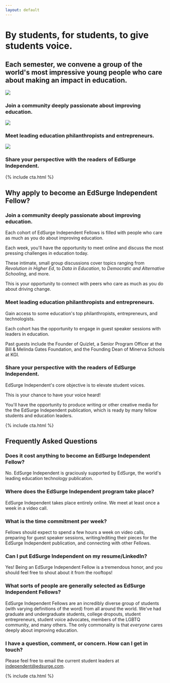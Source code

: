 ```yaml
---
layout: default
---
```


# By students, for students, to give students voice.

## Each semester, we convene a group of the world's most impressive young people who care about making an impact in education.

<div id="index-section-icons">
  <div class="index-section-icon-holder">
    <div class="index-section-icon-background">
      <img src="{{ site.baseurl }}/images/community-icon.svg" />
    </div>
    <div class="index-section-icons-text-container">
      <h3>Join a community deeply passionate about improving education.</h3>
    </div>
  </div>
  <div class="index-section-icon-holder">
    <div class="index-section-icon-background">
      <img src="{{ site.baseurl }}/images/network-icon.svg" />
    </div>
    <div class="index-section-icons-text-container">
      <h3>Meet leading education philanthropists and entrepreneurs.</h3>
    </div>
  </div>
  <div class="index-section-icon-holder">
    <div class="index-section-icon-background">
      <img src="{{ site.baseurl }}/images/perspective-icon.svg" />
    </div>
    <div class="index-section-icons-text-container">
      <h3>Share your perspective with the readers of EdSurge Independent.</h3>
    </div>
  </div>
</div>

{% include cta.html %}

<div id="why-apply">
  <h2>Why apply to become an EdSurge Independent Fellow?</h2>
  <h3>Join a community deeply passionate about improving education.</h3>
  <p>Each cohort of EdSurge Independent Fellows is filled with people who care as much as you do about improving education.</p>

  <p>Each week, you'll have the opportunity to meet online and discuss the most pressing challenges in education today.</p>

  <p>These intimate, small group discussions cover topics ranging from <em>Revolution in Higher Ed</em>, to <em>Data in Education</em>, to <em>Democratic and Alternative Schooling</em>, and more.</p>

  <p>This is your opportunity to connect with peers who care as much as you do about driving change.</p>

  <h3>Meet leading education philanthropists and entrepreneurs.</h3>
  <p>Gain access to some education's top philanthropists, entrepreneurs, and technologists.</p>

  <p>Each cohort has the opportunity to engage in guest speaker sessions with leaders in education.</p>

  <p>Past guests include the Founder of Quizlet, a Senior Program Officer at the Bill & Melinda Gates Foundation, and the Founding Dean of Minerva Schools at KGI.</p>

  <h3>Share your perspective with the readers of EdSurge Independent.</h3>
  <p>EdSurge Independent's core objective is to elevate student voices.</p>

  <p>This is your chance to have your voice heard!</p>

  <p>You'll have the opportunity to produce writing or other creative media for the the EdSurge Independent publication, which is ready by many fellow students and education leaders.</p>
</div>

{% include cta.html %}

<div id="faq">
  <h2>Frequently Asked Questions</h2>

  <h3>Does it cost anything to become an EdSurge Independent Fellow?</h3>
  <p>No. EdSurge Independent is graciously supported by EdSurge, the world's leading education technology publication.</p>

  <h3>Where does the EdSurge Independent program take place?</h3>
  <p>EdSurge Independent takes place entirely online. We meet at least once a week in a video call.</p>

  <h3>What is the time commitment per week?</h3>
  <p>Fellows should expect to spend a few hours a week on video calls, preparing for guest speaker sessions, writing/editing their pieces for the EdSurge Independent publication, and connecting with other Fellows.</p>

  <h3>Can I put EdSurge Independent on my resume/LinkedIn?</h3>
  <p>Yes! Being an EdSurge Independent Fellow is a tremendous honor, and you should feel free to shout about it from the rooftops!</p>

  <h3>What sorts of people are generally selected as EdSurge Independent Fellows?</h3>
  <p>EdSurge Independent Fellows are an incredibly diverse group of students (with varying definitions of the word) from all around the world. We've had graduate and undergraduate students, college dropouts, student entrepreneurs, student voice advocates, members of the LGBTQ community, and many others. The only commonality is that <em>everyone</em> cares deeply about improving education.</p>

  <h3>I have a question, comment, or concern. How can I get in touch?</h3>
  <p>Please feel free to email the current student leaders at <a href="mailto:independent@edsurge.com">independent@edsurge.com</a>.</p>
</div>

{% include cta.html %}
